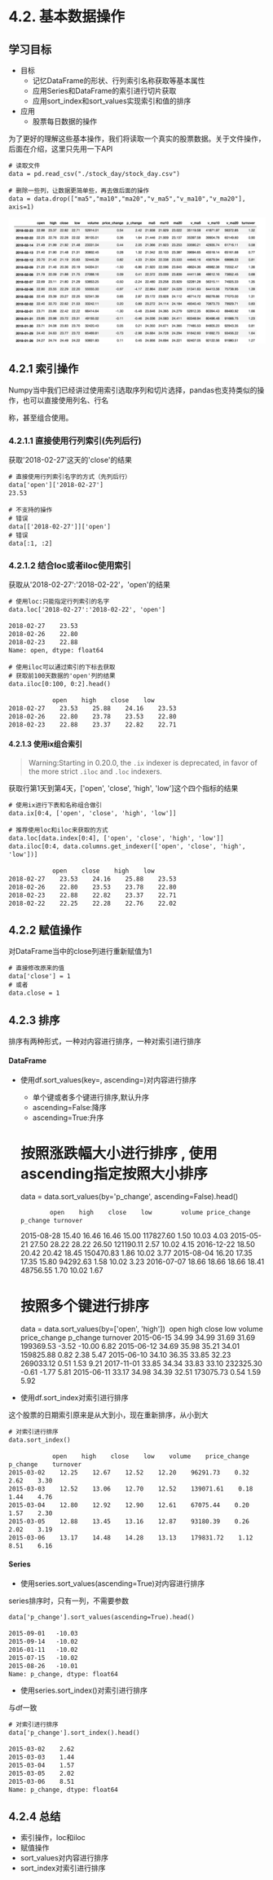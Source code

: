 # 4.2. 基本数据操作

学习目标
----

*   目标
    *   记忆DataFrame的形状、行列索引名称获取等基本属性
    *   应用Series和DataFrame的索引进行切片获取
    *   应用sort\_index和sort\_values实现索引和值的排序
*   应用
    *   股票每日数据的操作

为了更好的理解这些基本操作，我们将读取一个真实的股票数据。关于文件操作，后面在介绍，这里只先用一下API

    # 读取文件
    data = pd.read_csv("./stock_day/stock_day.csv")
    
    # 删除一些列，让数据更简单些，再去做后面的操作
    data = data.drop(["ma5","ma10","ma20","v_ma5","v_ma10","v_ma20"], axis=1)


![stockday](../images/stockday.png)

4.2.1 索引操作
----------

Numpy当中我们已经讲过使用索引选取序列和切片选择，pandas也支持类似的操作，也可以直接使用列名、行名

称，甚至组合使用。

### 4.2.1.1 **直接使用行列索引(先列后行)**

获取'2018-02-27'这天的'close'的结果

    # 直接使用行列索引名字的方式（先列后行）
    data['open']['2018-02-27']
    23.53
    
    # 不支持的操作
    # 错误
    data[['2018-02-27']]['open']
    # 错误
    data[:1, :2]


### 4.2.1.2 **结合loc或者iloc使用索引**

获取从'2018-02-27':'2018-02-22'，'open'的结果

    # 使用loc:只能指定行列索引的名字
    data.loc['2018-02-27':'2018-02-22', 'open']
    
    2018-02-27    23.53
    2018-02-26    22.80
    2018-02-23    22.88
    Name: open, dtype: float64
    
    # 使用iloc可以通过索引的下标去获取
    # 获取前100天数据的'open'列的结果
    data.iloc[0:100, 0:2].head()
    
                open    high    close    low
    2018-02-27    23.53    25.88    24.16    23.53
    2018-02-26    22.80    23.78    23.53    22.80
    2018-02-23    22.88    23.37    22.82    22.71


#### 4.2.1.3 **使用ix组合索引**

> Warning:Starting in 0.20.0, the `.ix` indexer is deprecated, in favor of the more strict `.iloc` and `.loc` indexers.

获取行第1天到第4天，\['open', 'close', 'high', 'low'\]这个四个指标的结果

    # 使用ix进行下表和名称组合做引
    data.ix[0:4, ['open', 'close', 'high', 'low']]
    
    # 推荐使用loc和iloc来获取的方式
    data.loc[data.index[0:4], ['open', 'close', 'high', 'low']]
    data.iloc[0:4, data.columns.get_indexer(['open', 'close', 'high', 'low'])]
    
                open    close    high    low
    2018-02-27    23.53    24.16    25.88    23.53
    2018-02-26    22.80    23.53    23.78    22.80
    2018-02-23    22.88    22.82    23.37    22.71
    2018-02-22    22.25    22.28    22.76    22.02


4.2.2 赋值操作
----------

对DataFrame当中的close列进行重新赋值为1

    # 直接修改原来的值
    data['close'] = 1
    # 或者
    data.close = 1


4.2.3 排序
--------

排序有两种形式，一种对内容进行排序，一种对索引进行排序

#### DataFrame

* 使用df.sort_values(key=, ascending=)对内容进行排序
  *   单个键或者多个键进行排序,默认升序
  *   ascending=False:降序
  *   ascending=True:升序

  # 按照涨跌幅大小进行排序 , 使用ascending指定按照大小排序
  data = data.sort_values(by='p_change', ascending=False).head()

              open    high    close    low        volume price_change p_change turnover
  2015-08-28    15.40    16.46    16.46    15.00    117827.60    1.50    10.03    4.03
  2015-05-21    27.50    28.22    28.22    26.50    121190.11    2.57    10.02    4.15
  2016-12-22    18.50    20.42    20.42    18.45    150470.83    1.86    10.02    3.77
  2015-08-04    16.20    17.35    17.35    15.80    94292.63    1.58    10.02    3.23
  2016-07-07    18.66    18.66    18.66    18.41    48756.55    1.70    10.02    1.67

  # 按照多个键进行排序
  data = data.sort_values(by=['open', 'high'])
  ​            open    high    close    low        volume price_change p_change turnover
  2015-06-15    34.99    34.99    31.69    31.69    199369.53    -3.52    -10.00    6.82
  2015-06-12    34.69    35.98    35.21    34.01    159825.88    0.82    2.38    5.47
  2015-06-10    34.10    36.35    33.85    32.23    269033.12    0.51    1.53    9.21
  2017-11-01    33.85    34.34    33.83    33.10    232325.30    -0.61    -1.77    5.81
  2015-06-11    33.17    34.98    34.39    32.51    173075.73    0.54    1.59    5.92

* 使用df.sort_index对索引进行排序

这个股票的日期索引原来是从大到小，现在重新排序，从小到大

    # 对索引进行排序
    data.sort_index()
    
                open    high    close    low    volume    price_change    p_change    turnover
    2015-03-02    12.25    12.67    12.52    12.20    96291.73    0.32    2.62    3.30
    2015-03-03    12.52    13.06    12.70    12.52    139071.61    0.18    1.44    4.76
    2015-03-04    12.80    12.92    12.90    12.61    67075.44    0.20    1.57    2.30
    2015-03-05    12.88    13.45    13.16    12.87    93180.39    0.26    2.02    3.19
    2015-03-06    13.17    14.48    14.28    13.13    179831.72    1.12    8.51    6.16


#### Series

*   使用series.sort_values(ascending=True)对内容进行排序

series排序时，只有一列，不需要参数

    data['p_change'].sort_values(ascending=True).head()
    
    2015-09-01   -10.03
    2015-09-14   -10.02
    2016-01-11   -10.02
    2015-07-15   -10.02
    2015-08-26   -10.01
    Name: p_change, dtype: float64


*   使用series.sort_index()对索引进行排序

与df一致

    # 对索引进行排序
    data['p_change'].sort_index().head()
    
    2015-03-02    2.62
    2015-03-03    1.44
    2015-03-04    1.57
    2015-03-05    2.02
    2015-03-06    8.51
    Name: p_change, dtype: float64


4.2.4 总结
--------

*   索引操作，loc和iloc
*   赋值操作
*   sort_values对内容进行排序
*   sort_index对索引进行排序